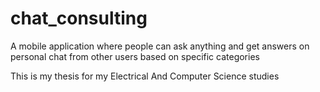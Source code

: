 # chat_consulting

A mobile application where people can ask anything and get answers on personal chat from other users based on specific categories

This is my thesis for my Electrical And Computer Science studies
